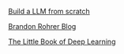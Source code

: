 [Build a LLM from scratch](https://github.com/rasbt/LLMs-from-scratch)

[Brandon Rohrer Blog](https://e2eml.school/blog.html)

[The Little Book of Deep Learning](https://fleuret.org/francois/lbdl.html)
